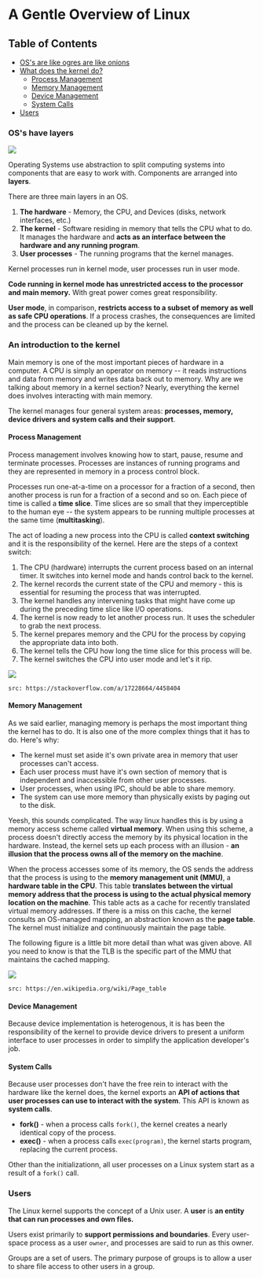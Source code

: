 # A Gentle Overview of Linux

## Table of Contents
* [OS's are like ogres are like onions](#oss-have-layers)
* [What does the kernel do?](#an-introduction-to-the-kernel)
    * [Process Management](#process-management)
    * [Memory Management](#memory-management)
    * [Device Management](#device-management)
    * [System Calls](#system-calls)
* [ Users](#users)

### OS's have layers

![](https://media.giphy.com/media/pyQV6sy5qOALu/giphy.gif)

Operating Systems use abstraction to split computing systems into components that are easy to work with. Components are arranged into **layers**.

There are three main layers in an OS.
1. **The hardware** - Memory, the CPU, and Devices (disks, network interfaces, etc.)
2. **The kernel** - Software residing in memory that tells the CPU what to do. It manages the hardware and **acts as an interface between the hardware and any running program**.
3. **User processes** - The running programs that the kernel manages.

Kernel processes run in kernel mode, user processes run in user mode. 

**Code running in kernel mode has unrestricted access to the processor and main memory.** With great power comes great responsibility.

**User mode**, in comparison, **restricts access to a subset of memory as well as safe CPU operations**. If a process crashes, the consequences are limited and the process can be cleaned up by the kernel.

### An introduction to the kernel

Main memory is one of the most important pieces of hardware in a computer. A CPU is simply an operator on memory -- it reads instructions and data from memory and writes data back out to memory. Why are we talking about memory in a kernel section? Nearly, everything the kernel does involves interacting with main memory.

The kernel manages four general system areas: **processes, memory, device drivers and system calls and their support**.

#### Process Management

Process management involves knowing how to start, pause, resume and terminate processes. Processes are instances of running programs and they are represented in memory in a process control block.

Processes run one-at-a-time on a processor for a fraction of a second, then another process is run for a fraction of a second and so on. Each piece of time is called a **time slice**. Time slices are so small that they imperceptible to the human eye -- the system appears to be running multiple processes at the same time (**multitasking**).

The act of loading a new process into the CPU is called **context switching** and it is the responsibility of the kernel. Here are the steps of a context switch:


1. The CPU (hardware) interrupts the current process based on an internal timer. It switches into kernel mode and hands control back to the kernel.
2. The kernel records the current state of the CPU and memory - this is essential for resuming the process that was interrupted.
3. The kernel handles any intervening tasks that might have come up during the preceding time slice like I/O operations.
4. The kernel is now ready to let another process run. It uses the scheduler to grab the next process.
5. The kernel prepares memory and the CPU for the process by copying the appropriate data into both. 
6. The kernel tells the CPU how long the time slice for this process will be.
7. The kernel switches the CPU into user mode and let's it rip.

![](https://i.stack.imgur.com/6h1xc.png)

`src: https://stackoverflow.com/a/17228664/4458404`

#### Memory Management

As we said earlier, managing memory is perhaps the most important thing the kernel has to do. It is also one of the more complex things that it has to do. Here's why: 

* The kernel must set aside it's own private area in memory that user processes can't access. 
* Each user process must have it's own section of memory that is independent and inaccessible from other user processes.
* User processes, when using IPC, should be able to share memory.
* The system can use more memory than physically exists by paging out to the disk.

Yeesh, this sounds complicated. The way linux handles this is by using a memory access scheme called **virtual memory**. When using this scheme, a process doesn't directly access the memory by its physical location in the hardware. Instead, the kernel sets up each process with an illusion - **an illusion that the process owns all of the memory on the machine**.

When the process accesses some of its memory, the OS sends the address that the process is using to the **memory management unit (MMU)**, a **hardware table in the CPU**. This table **translates between the virtual memory address that the process is using to the actual physical memory location on the machine**. This table acts as a cache for recently translated virtual memory addresses. If there is a miss on this cache, the kernel consults an OS-managed mapping, an abstraction known as the **page table**. The kernel must initialize and continuously maintain the page table.

The following figure is a little bit more detail than what was given above. All you need to know is that the TLB is the specific part of the MMU that maintains the cached mapping.

![](https://upload.wikimedia.org/wikipedia/commons/thumb/b/be/Page_table_actions.svg/2880px-Page_table_actions.svg.png)

`src: https://en.wikipedia.org/wiki/Page_table`

#### Device Management

Because device implementation is heterogenous, it is has been the responsibility of the kernel to provide device drivers to present a uniform interface to user processes in order to simplify the application developer's job. 

#### System Calls

Because user processes don't have the free rein to interact with the hardware like the kernel does, the kernel exports an **API of actions that user processes can use to interact with the system**. This API is known as **system calls**. 

* **fork()** - when a process calls `fork()`, the kernel creates a nearly identical copy of the process.
* **exec()** - when a process calls `exec(program)`, the kernel starts program, replacing the current process.

Other than the initializationn, all user processes on a Linux system start as a result of a `fork()` call.

### Users

The Linux kernel supports the concept of a Unix user. A **user** is **an entity that can run processes and own files.** 

Users exist primarily to **support permissions and boundaries**. Every user-space process as a user `owner`, and processes are said to run as this owner.

Groups are a set of users. The primary purpose of groups is to allow a user to share file access to other users in a group.

